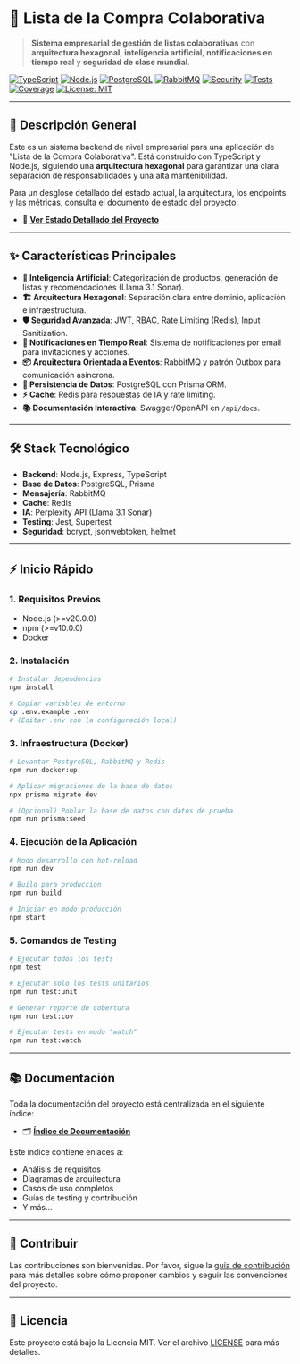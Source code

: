 # 🛒 Lista de la Compra Colaborativa

> **Sistema empresarial de gestión de listas colaborativas** con **arquitectura hexagonal**, **inteligencia artificial**, **notificaciones en tiempo real** y **seguridad de clase mundial**.

[![TypeScript](https://img.shields.io/badge/TypeScript-5.x-blue.svg)](https://www.typescriptlang.org/)
[![Node.js](https://img.shields.io/badge/Node.js-v20+-green.svg)](https://nodejs.org/)
[![PostgreSQL](https://img.shields.io/badge/PostgreSQL-15+-blue.svg)](https://www.postgresql.org/)
[![RabbitMQ](https://img.shields.io/badge/RabbitMQ-3.x-orange.svg)](https://www.rabbitmq.com/)
[![Security](https://img.shields.io/badge/Security-9.5%2F10-brightgreen.svg)](./ESTADO_PROYECTO.md)
[![Tests](https://img.shields.io/badge/Tests-495%2F543%20passing%20(91%25)-brightgreen.svg)](./ESTADO_PROYECTO.md)
[![Coverage](https://img.shields.io/badge/Coverage-18.94%25-yellow.svg)](./coverage/lcov-report/index.html)
[![License: MIT](https://img.shields.io/badge/License-MIT-yellow.svg)](https://opensource.org/licenses/MIT)

---

## 🚀 **Descripción General**

Este es un sistema backend de nivel empresarial para una aplicación de "Lista de la Compra Colaborativa". Está construido con TypeScript y Node.js, siguiendo una **arquitectura hexagonal** para garantizar una clara separación de responsabilidades y una alta mantenibilidad.

Para un desglose detallado del estado actual, la arquitectura, los endpoints y las métricas, consulta el documento de estado del proyecto:

- 📖 **[Ver Estado Detallado del Proyecto](./ESTADO_PROYECTO.md)**

---

## ✨ **Características Principales**

- **🧠 Inteligencia Artificial**: Categorización de productos, generación de listas y recomendaciones (Llama 3.1 Sonar).
- **🏗️ Arquitectura Hexagonal**: Separación clara entre dominio, aplicación e infraestructura.
- **🛡️ Seguridad Avanzada**: JWT, RBAC, Rate Limiting (Redis), Input Sanitization.
- **🔔 Notificaciones en Tiempo Real**: Sistema de notificaciones por email para invitaciones y acciones.
- **📦 Arquitectura Orientada a Eventos**: RabbitMQ y patrón Outbox para comunicación asíncrona.
- **💾 Persistencia de Datos**: PostgreSQL con Prisma ORM.
- **⚡ Cache**: Redis para respuestas de IA y rate limiting.
- **📚 Documentación Interactiva**: Swagger/OpenAPI en `/api/docs`.

---

## 🛠️ **Stack Tecnológico**

- **Backend**: Node.js, Express, TypeScript
- **Base de Datos**: PostgreSQL, Prisma
- **Mensajería**: RabbitMQ
- **Cache**: Redis
- **IA**: Perplexity API (Llama 3.1 Sonar)
- **Testing**: Jest, Supertest
- **Seguridad**: bcrypt, jsonwebtoken, helmet

---

## ⚡ **Inicio Rápido**

### **1. Requisitos Previos**
- Node.js (>=v20.0.0)
- npm (>=v10.0.0)
- Docker

### **2. Instalación**
```bash
# Instalar dependencias
npm install

# Copiar variables de entorno
cp .env.example .env
# (Editar .env con la configuración local)
```

### **3. Infraestructura (Docker)**
```bash
# Levantar PostgreSQL, RabbitMQ y Redis
npm run docker:up

# Aplicar migraciones de la base de datos
npx prisma migrate dev

# (Opcional) Poblar la base de datos con datos de prueba
npm run prisma:seed
```

### **4. Ejecución de la Aplicación**
```bash
# Modo desarrollo con hot-reload
npm run dev

# Build para producción
npm run build

# Iniciar en modo producción
npm start
```

### **5. Comandos de Testing**
```bash
# Ejecutar todos los tests
npm test

# Ejecutar solo los tests unitarios
npm run test:unit

# Generar reporte de cobertura
npm run test:cov

# Ejecutar tests en modo "watch"
npm run test:watch
```

---

## 📚 **Documentación**

Toda la documentación del proyecto está centralizada en el siguiente índice:

- 🗂️ **[Índice de Documentación](./DOCS_INDEX.md)**

Este índice contiene enlaces a:
- Análisis de requisitos
- Diagramas de arquitectura
- Casos de uso completos
- Guías de testing y contribución
- Y más...

---

## 🤝 **Contribuir**

Las contribuciones son bienvenidas. Por favor, sigue la [guía de contribución](./Docs/contribution-guide.md) para más detalles sobre cómo proponer cambios y seguir las convenciones del proyecto.

---

## 📄 **Licencia**

Este proyecto está bajo la Licencia MIT. Ver el archivo [LICENSE](LICENSE) para más detalles.
